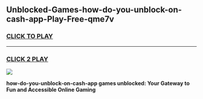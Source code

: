 
## Unblocked-Games-how-do-you-unblock-on-cash-app-Play-Free-qme7v
<h3>
<a href="https://premium76.site?title=how-do-you-unblock-on-cash-app&ref=21A">CLICK TO PLAY</a></h3>
<hr>

<h3>
<a href="https://premium76.site?title=how-do-you-unblock-on-cash-app&ref=21A">CLICK 2 PLAY</a>
  
</h3>

<a href="https://premium76.site?title=how-do-you-unblock-on-cash-app&ref=21A"><img src="https://clearcache.store/games.png"></a>


**how-do-you-unblock-on-cash-app games unblocked: Your Gateway to Fun and Accessible Online Gaming**
